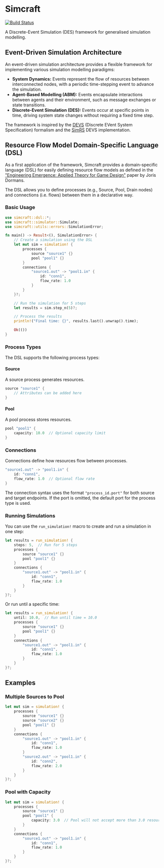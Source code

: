 # Simcraft
[![Build Status](https://github.com/BenSchZA/simcraft/actions/workflows/simcraft-ci.yml/badge.svg)](https://github.com/BenSchZA/simcraft/actions/workflows/simcraft-ci.yml)

A Discrete-Event Simulation (DES) framework for generalised simulation modelling.

## Event-Driven Simulation Architecture

An event-driven simulation architecture provides a flexible framework for implementing various simulation modelling paradigms:

- **System Dynamics:** Events represent the flow of resources between interconnected nodes, with a periodic time-stepping event to advance the simulation.
- **Agent-Based Modelling (ABM):** Events encapsulate interactions between agents and their environment, such as message exchanges or state transitions.
- **Discrete-Event Simulation (DES):** Events occur at specific points in time, driving system state changes without requiring a fixed time step.

The framework is inspired by the [DEVS](https://www.cs.mcgill.ca/~hv/classes/MS/DEVS.pdf) (Discrete EVent System Specification) formalism and the [SimRS](https://simrs.com/) DEVS implementation.

## Resource Flow Model Domain-Specific Language (DSL)

As a first application of the framework, Simcraft provides a domain-specific language (DSL) for easily defining resource flow models as defined in the ["Engineering Emergence: Applied Theory for Game Design"](https://eprints.illc.uva.nl/id/eprint/2118/1/DS-2012-12.text.pdf) paper by Joris Dormans.

The DSL allows you to define processes (e.g., Source, Pool, Drain nodes) and connections (i.e. flows) between them in a declarative way.

### Basic Usage

```rust
use simcraft::dsl::*;
use simcraft::simulator::Simulate;
use simcraft::utils::errors::SimulationError;

fn main() -> Result<(), SimulationError> {
    // Create a simulation using the DSL
    let mut sim = simulation! {
        processes {
            source "source1" {}
            pool "pool1" {}
        }
        connections {
            "source1.out" -> "pool1.in" {
                id: "conn1",
                flow_rate: 1.0
            }
        }
    }?;

    // Run the simulation for 5 steps
    let results = sim.step_n(5)?;

    // Process the results
    println!("Final time: {}", results.last().unwrap().time);

    Ok(())
}
```

### Process Types

The DSL supports the following process types:

#### Source

A source process generates resources.

```rust
source "source1" {
    // Attributes can be added here
}
```

#### Pool

A pool process stores resources.

```rust
pool "pool1" {
    capacity: 10.0  // Optional capacity limit
}
```

### Connections

Connections define how resources flow between processes.

```rust
"source1.out" -> "pool1.in" {
    id: "conn1",
    flow_rate: 1.0  // Optional flow rate
}
```

The connection syntax uses the format `"process_id.port"` for both source and target endpoints. If the port is omitted, the default port for the process type is used.

### Running Simulations

You can use the `run_simulation!` macro to create and run a simulation in one step:

```rust
let results = run_simulation! {
    steps: 5,  // Run for 5 steps
    processes {
        source "source1" {}
        pool "pool1" {}
    }
    connections {
        "source1.out" -> "pool1.in" {
            id: "conn1",
            flow_rate: 1.0
        }
    }
}?;
```

Or run until a specific time:

```rust
let results = run_simulation! {
    until: 10.0,  // Run until time = 10.0
    processes {
        source "source1" {}
        pool "pool1" {}
    }
    connections {
        "source1.out" -> "pool1.in" {
            id: "conn1",
            flow_rate: 1.0
        }
    }
}?;
```

## Examples

### Multiple Sources to Pool

```rust
let mut sim = simulation! {
    processes {
        source "source1" {}
        source "source2" {}
        pool "pool1" {}
    }
    connections {
        "source1.out" -> "pool1.in" {
            id: "conn1",
            flow_rate: 1.0
        }
        "source2.out" -> "pool1.in" {
            id: "conn2",
            flow_rate: 2.0
        }
    }
}?;
```

### Pool with Capacity

```rust
let mut sim = simulation! {
    processes {
        source "source1" {}
        pool "pool1" {
            capacity: 3.0  // Pool will not accept more than 3.0 resources
        }
    }
    connections {
        "source1.out" -> "pool1.in" {
            id: "conn1",
            flow_rate: 1.0
        }
    }
}?;
```
